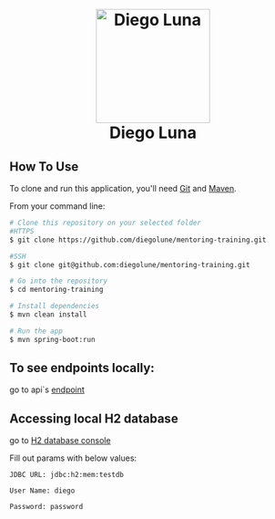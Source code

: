 <h1 align="center">
  <br>
  <a href="https://github.com/diegolune"><img src="https://avatars.githubusercontent.com/u/151127090?v=4" alt="Diego Luna" width="200"></a>
  <br>
  Diego Luna
  <br>
</h1>

## How To Use

To clone and run this application, you'll need [Git](https://git-scm.com) and [Maven](https://maven.apache.org/download.cgi).

From your command line:


```bash
# Clone this repository on your selected folder
#HTTPS
$ git clone https://github.com/diegolune/mentoring-training.git

#SSH
$ git clone git@github.com:diegolune/mentoring-training.git

# Go into the repository
$ cd mentoring-training

# Install dependencies
$ mvn clean install

# Run the app
$ mvn spring-boot:run
```

## To see endpoints locally:
go to api`s [endpoint](http://localhost:8080/swagger-ui/index.html)

## Accessing local H2 database
go to [H2 database console](http://localhost:8080/h2-console/l)

Fill out params with below values: 
    
    JDBC URL: jdbc:h2:mem:testdb
    
    User Name: diego
    
    Password: password




